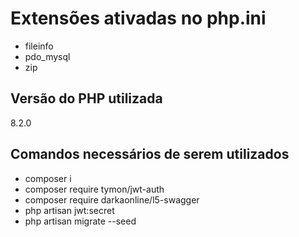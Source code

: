 # Extensões ativadas no php.ini
* fileinfo
* pdo_mysql
* zip

## Versão do PHP utilizada
8.2.0

## Comandos necessários de serem utilizados

* composer i
* composer require tymon/jwt-auth
* composer require darkaonline/l5-swagger
* php artisan jwt:secret
* php artisan migrate --seed
